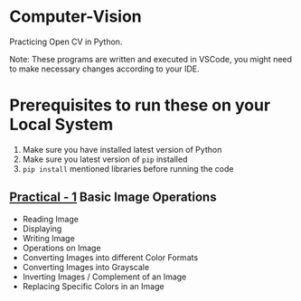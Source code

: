 # Computer-Vision
Practicing Open CV in Python.

Note: These programs are written and executed in VSCode, you might need to make necessary changes according to your IDE.

# Prerequisites to run these on your Local System
1. Make sure you have installed latest version of Python
2. Make sure you latest version of `pip` installed
3. `pip install` mentioned libraries before running the code

## [Practical - 1](https://github.com/maitrakhatri/Computer-Vision/blob/main/Practicals/1.%20Basic%20Image%20Procressing.py) Basic Image Operations
- Reading Image
- Displaying
- Writing Image
- Operations on Image
- Converting Images into different Color Formats
- Converting Images into Grayscale
- Inverting Images / Complement of an Image
- Replacing Specific Colors in an Image
